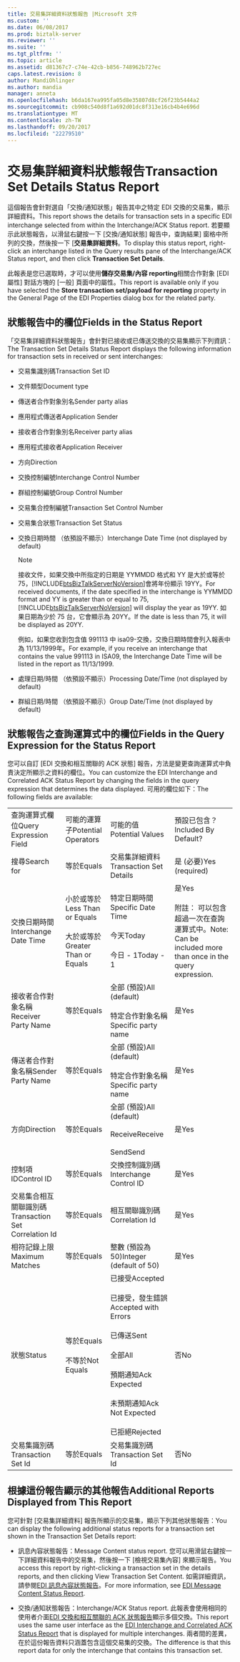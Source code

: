 ```yaml
---
title: 交易集詳細資料狀態報告 |Microsoft 文件
ms.custom: ''
ms.date: 06/08/2017
ms.prod: biztalk-server
ms.reviewer: ''
ms.suite: ''
ms.tgt_pltfrm: ''
ms.topic: article
ms.assetid: d81367c7-c74e-42cb-b856-748962b727ec
caps.latest.revision: 8
author: MandiOhlinger
ms.author: mandia
manager: anneta
ms.openlocfilehash: b6da167ea995fa05d8e35807d8cf26f23b5444a2
ms.sourcegitcommit: cb908c540d8f1a692d01dc8f313e16cb4b4e696d
ms.translationtype: MT
ms.contentlocale: zh-TW
ms.lasthandoff: 09/20/2017
ms.locfileid: "22279510"
---
```

# <a name="transaction-set-details-status-report"></a><span data-ttu-id="ebf7b-102">交易集詳細資料狀態報告</span><span class="sxs-lookup"><span data-stu-id="ebf7b-102">Transaction Set Details Status Report</span></span>
<span data-ttu-id="ebf7b-103">這個報告會針對選自「交換/通知狀態」報告其中之特定 EDI 交換的交易集，顯示詳細資料。</span><span class="sxs-lookup"><span data-stu-id="ebf7b-103">This report shows the details for transaction sets in a specific EDI interchange selected from within the Interchange/ACK Status report.</span></span> <span data-ttu-id="ebf7b-104">若要顯示此狀態報告，以滑鼠右鍵按一下 [交換/通知狀態] 報告中，查詢結果] 窗格中所列的交換，然後按一下 [**交易集詳細資料**。</span><span class="sxs-lookup"><span data-stu-id="ebf7b-104">To display this status report, right-click an interchange listed in the Query results pane of the Interchange/ACK Status report, and then click **Transaction Set Details**.</span></span>  
  
 <span data-ttu-id="ebf7b-105">此報表是您已選取時，才可以使用**儲存交易集/內容 reporting**相關合作對象 [EDI 屬性] 對話方塊的 [一般] 頁面中的屬性。</span><span class="sxs-lookup"><span data-stu-id="ebf7b-105">This report is available only if you have selected the **Store transaction set/payload for reporting** property in the General Page of the EDI Properties dialog box for the related party.</span></span>  
  
## <a name="fields-in-the-status-report"></a><span data-ttu-id="ebf7b-106">狀態報告中的欄位</span><span class="sxs-lookup"><span data-stu-id="ebf7b-106">Fields in the Status Report</span></span>  
 <span data-ttu-id="ebf7b-107">「交易集詳細資料狀態報告」會針對已接收或已傳送交換的交易集顯示下列資訊：</span><span class="sxs-lookup"><span data-stu-id="ebf7b-107">The Transaction Set Details Status Report displays the following information for transaction sets in received or sent interchanges:</span></span>  
  
-   <span data-ttu-id="ebf7b-108">交易集識別碼</span><span class="sxs-lookup"><span data-stu-id="ebf7b-108">Transaction Set ID</span></span>  
  
-   <span data-ttu-id="ebf7b-109">文件類型</span><span class="sxs-lookup"><span data-stu-id="ebf7b-109">Document type</span></span>  
  
-   <span data-ttu-id="ebf7b-110">傳送者合作對象別名</span><span class="sxs-lookup"><span data-stu-id="ebf7b-110">Sender party alias</span></span>  
  
-   <span data-ttu-id="ebf7b-111">應用程式傳送者</span><span class="sxs-lookup"><span data-stu-id="ebf7b-111">Application Sender</span></span>  
  
-   <span data-ttu-id="ebf7b-112">接收者合作對象別名</span><span class="sxs-lookup"><span data-stu-id="ebf7b-112">Receiver party alias</span></span>  
  
-   <span data-ttu-id="ebf7b-113">應用程式接收者</span><span class="sxs-lookup"><span data-stu-id="ebf7b-113">Application Receiver</span></span>  
  
-   <span data-ttu-id="ebf7b-114">方向</span><span class="sxs-lookup"><span data-stu-id="ebf7b-114">Direction</span></span>  
  
-   <span data-ttu-id="ebf7b-115">交換控制編號</span><span class="sxs-lookup"><span data-stu-id="ebf7b-115">Interchange Control Number</span></span>  
  
-   <span data-ttu-id="ebf7b-116">群組控制編號</span><span class="sxs-lookup"><span data-stu-id="ebf7b-116">Group Control Number</span></span>  
  
-   <span data-ttu-id="ebf7b-117">交易集合控制編號</span><span class="sxs-lookup"><span data-stu-id="ebf7b-117">Transaction Set Control Number</span></span>  
  
-   <span data-ttu-id="ebf7b-118">交易集合狀態</span><span class="sxs-lookup"><span data-stu-id="ebf7b-118">Transaction Set Status</span></span>  
  
-   <span data-ttu-id="ebf7b-119">交換日期時間 （依預設不顯示）</span><span class="sxs-lookup"><span data-stu-id="ebf7b-119">Interchange Date Time (not displayed by default)</span></span>  
  
    > [!NOTE]
    >  <span data-ttu-id="ebf7b-120">接收文件，如果交換中所指定的日期是 YYMMDD 格式和 YY 是大於或等於 75，[!INCLUDE[btsBizTalkServerNoVersion](../includes/btsbiztalkservernoversion-md.md)]會將年份顯示 19YY。</span><span class="sxs-lookup"><span data-stu-id="ebf7b-120">For received documents, if the date specified in the interchange is YYMMDD format and YY is greater than or equal to 75, [!INCLUDE[btsBizTalkServerNoVersion](../includes/btsbiztalkservernoversion-md.md)] will display the year as 19YY.</span></span> <span data-ttu-id="ebf7b-121">如果日期為少於 75 台，它會顯示為 20YY。</span><span class="sxs-lookup"><span data-stu-id="ebf7b-121">If the date is less than 75, it will be displayed as 20YY.</span></span>  
    >   
    >  <span data-ttu-id="ebf7b-122">例如，如果您收到包含值 991113 中 isa09-交換，交換日期時間會列入報表中為 11/13/1999年。</span><span class="sxs-lookup"><span data-stu-id="ebf7b-122">For example, if you receive an interchange that contains the value 991113 in ISA09, the Interchange Date Time will be listed in the report as 11/13/1999.</span></span>  
  
-   <span data-ttu-id="ebf7b-123">處理日期/時間 （依預設不顯示）</span><span class="sxs-lookup"><span data-stu-id="ebf7b-123">Processing Date/Time (not displayed by default)</span></span>  
  
-   <span data-ttu-id="ebf7b-124">群組日期/時間 （依預設不顯示）</span><span class="sxs-lookup"><span data-stu-id="ebf7b-124">Group Date/Time (not displayed by default)</span></span>  
  
## <a name="fields-in-the-query-expression-for-the-status-report"></a><span data-ttu-id="ebf7b-125">狀態報告之查詢運算式中的欄位</span><span class="sxs-lookup"><span data-stu-id="ebf7b-125">Fields in the Query Expression for the Status Report</span></span>  
 <span data-ttu-id="ebf7b-126">您可以自訂 [EDI 交換和相互關聯的 ACK 狀態] 報告，方法是變更查詢運算式中負責決定所顯示之資料的欄位。</span><span class="sxs-lookup"><span data-stu-id="ebf7b-126">You can customize the EDI Interchange and Correlated ACK Status Report by changing the fields in the query expression that determines the data displayed.</span></span> <span data-ttu-id="ebf7b-127">可用的欄位如下：</span><span class="sxs-lookup"><span data-stu-id="ebf7b-127">The following fields are available:</span></span>  
  
|||||  
|-|-|-|-|  
|<span data-ttu-id="ebf7b-128">查詢運算式欄位</span><span class="sxs-lookup"><span data-stu-id="ebf7b-128">Query Expression Field</span></span>|<span data-ttu-id="ebf7b-129">可能的運算子</span><span class="sxs-lookup"><span data-stu-id="ebf7b-129">Potential Operators</span></span>|<span data-ttu-id="ebf7b-130">可能的值</span><span class="sxs-lookup"><span data-stu-id="ebf7b-130">Potential Values</span></span>|<span data-ttu-id="ebf7b-131">預設已包含？</span><span class="sxs-lookup"><span data-stu-id="ebf7b-131">Included By Default?</span></span>|  
|<span data-ttu-id="ebf7b-132">搜尋</span><span class="sxs-lookup"><span data-stu-id="ebf7b-132">Search for</span></span>|<span data-ttu-id="ebf7b-133">等於</span><span class="sxs-lookup"><span data-stu-id="ebf7b-133">Equals</span></span>|<span data-ttu-id="ebf7b-134">交易集詳細資料</span><span class="sxs-lookup"><span data-stu-id="ebf7b-134">Transaction Set Details</span></span>|<span data-ttu-id="ebf7b-135">是 (必要)</span><span class="sxs-lookup"><span data-stu-id="ebf7b-135">Yes (required)</span></span>|  
|<span data-ttu-id="ebf7b-136">交換日期時間</span><span class="sxs-lookup"><span data-stu-id="ebf7b-136">Interchange Date Time</span></span>|<span data-ttu-id="ebf7b-137">小於或等於</span><span class="sxs-lookup"><span data-stu-id="ebf7b-137">Less Than or Equals</span></span><br /><br /> <span data-ttu-id="ebf7b-138">大於或等於</span><span class="sxs-lookup"><span data-stu-id="ebf7b-138">Greater Than or Equals</span></span>|<span data-ttu-id="ebf7b-139">特定日期時間</span><span class="sxs-lookup"><span data-stu-id="ebf7b-139">Specific Date Time</span></span><br /><br /> <span data-ttu-id="ebf7b-140">今天</span><span class="sxs-lookup"><span data-stu-id="ebf7b-140">Today</span></span><br /><br /> <span data-ttu-id="ebf7b-141">今日 - 1</span><span class="sxs-lookup"><span data-stu-id="ebf7b-141">Today - 1</span></span>|<span data-ttu-id="ebf7b-142">是</span><span class="sxs-lookup"><span data-stu-id="ebf7b-142">Yes</span></span><br /><br /> <span data-ttu-id="ebf7b-143">附註： 可以包含超過一次在查詢運算式中。</span><span class="sxs-lookup"><span data-stu-id="ebf7b-143">Note: Can be included more than once in the query expression.</span></span>|  
|<span data-ttu-id="ebf7b-144">接收者合作對象名稱</span><span class="sxs-lookup"><span data-stu-id="ebf7b-144">Receiver Party Name</span></span>|<span data-ttu-id="ebf7b-145">等於</span><span class="sxs-lookup"><span data-stu-id="ebf7b-145">Equals</span></span>|<span data-ttu-id="ebf7b-146">全部 (預設)</span><span class="sxs-lookup"><span data-stu-id="ebf7b-146">All (default)</span></span><br /><br /> <span data-ttu-id="ebf7b-147">特定合作對象名稱</span><span class="sxs-lookup"><span data-stu-id="ebf7b-147">Specific party name</span></span>|<span data-ttu-id="ebf7b-148">是</span><span class="sxs-lookup"><span data-stu-id="ebf7b-148">Yes</span></span>|  
|<span data-ttu-id="ebf7b-149">傳送者合作對象名稱</span><span class="sxs-lookup"><span data-stu-id="ebf7b-149">Sender Party Name</span></span>|<span data-ttu-id="ebf7b-150">等於</span><span class="sxs-lookup"><span data-stu-id="ebf7b-150">Equals</span></span>|<span data-ttu-id="ebf7b-151">全部 (預設)</span><span class="sxs-lookup"><span data-stu-id="ebf7b-151">All (default)</span></span><br /><br /> <span data-ttu-id="ebf7b-152">特定合作對象名稱</span><span class="sxs-lookup"><span data-stu-id="ebf7b-152">Specific party name</span></span>|<span data-ttu-id="ebf7b-153">是</span><span class="sxs-lookup"><span data-stu-id="ebf7b-153">Yes</span></span>|  
|<span data-ttu-id="ebf7b-154">方向</span><span class="sxs-lookup"><span data-stu-id="ebf7b-154">Direction</span></span>|<span data-ttu-id="ebf7b-155">等於</span><span class="sxs-lookup"><span data-stu-id="ebf7b-155">Equals</span></span>|<span data-ttu-id="ebf7b-156">全部 (預設)</span><span class="sxs-lookup"><span data-stu-id="ebf7b-156">All (default)</span></span><br /><br /> <span data-ttu-id="ebf7b-157">Receive</span><span class="sxs-lookup"><span data-stu-id="ebf7b-157">Receive</span></span><br /><br /> <span data-ttu-id="ebf7b-158">Send</span><span class="sxs-lookup"><span data-stu-id="ebf7b-158">Send</span></span>|<span data-ttu-id="ebf7b-159">是</span><span class="sxs-lookup"><span data-stu-id="ebf7b-159">Yes</span></span>|  
|<span data-ttu-id="ebf7b-160">控制項 ID</span><span class="sxs-lookup"><span data-stu-id="ebf7b-160">Control ID</span></span>|<span data-ttu-id="ebf7b-161">等於</span><span class="sxs-lookup"><span data-stu-id="ebf7b-161">Equals</span></span>|<span data-ttu-id="ebf7b-162">交換控制識別碼</span><span class="sxs-lookup"><span data-stu-id="ebf7b-162">Interchange Control ID</span></span>|<span data-ttu-id="ebf7b-163">是</span><span class="sxs-lookup"><span data-stu-id="ebf7b-163">Yes</span></span>|  
|<span data-ttu-id="ebf7b-164">交易集合相互關聯識別碼</span><span class="sxs-lookup"><span data-stu-id="ebf7b-164">Transaction Set Correlation Id</span></span>|<span data-ttu-id="ebf7b-165">等於</span><span class="sxs-lookup"><span data-stu-id="ebf7b-165">Equals</span></span>|<span data-ttu-id="ebf7b-166">相互關聯識別碼</span><span class="sxs-lookup"><span data-stu-id="ebf7b-166">Correlation Id</span></span>|<span data-ttu-id="ebf7b-167">是</span><span class="sxs-lookup"><span data-stu-id="ebf7b-167">Yes</span></span>|  
|<span data-ttu-id="ebf7b-168">相符記錄上限</span><span class="sxs-lookup"><span data-stu-id="ebf7b-168">Maximum Matches</span></span>|<span data-ttu-id="ebf7b-169">等於</span><span class="sxs-lookup"><span data-stu-id="ebf7b-169">Equals</span></span>|<span data-ttu-id="ebf7b-170">整數 (預設為 50)</span><span class="sxs-lookup"><span data-stu-id="ebf7b-170">Integer (default of 50)</span></span>|<span data-ttu-id="ebf7b-171">是</span><span class="sxs-lookup"><span data-stu-id="ebf7b-171">Yes</span></span>|  
|<span data-ttu-id="ebf7b-172">狀態</span><span class="sxs-lookup"><span data-stu-id="ebf7b-172">Status</span></span>|<span data-ttu-id="ebf7b-173">等於</span><span class="sxs-lookup"><span data-stu-id="ebf7b-173">Equals</span></span><br /><br /> <span data-ttu-id="ebf7b-174">不等於</span><span class="sxs-lookup"><span data-stu-id="ebf7b-174">Not Equals</span></span>|<span data-ttu-id="ebf7b-175">已接受</span><span class="sxs-lookup"><span data-stu-id="ebf7b-175">Accepted</span></span><br /><br /> <span data-ttu-id="ebf7b-176">已接受，發生錯誤</span><span class="sxs-lookup"><span data-stu-id="ebf7b-176">Accepted with Errors</span></span><br /><br /> <span data-ttu-id="ebf7b-177">已傳送</span><span class="sxs-lookup"><span data-stu-id="ebf7b-177">Sent</span></span><br /><br /> <span data-ttu-id="ebf7b-178">全部</span><span class="sxs-lookup"><span data-stu-id="ebf7b-178">All</span></span><br /><br /> <span data-ttu-id="ebf7b-179">預期通知</span><span class="sxs-lookup"><span data-stu-id="ebf7b-179">Ack Expected</span></span><br /><br /> <span data-ttu-id="ebf7b-180">未預期通知</span><span class="sxs-lookup"><span data-stu-id="ebf7b-180">Ack Not Expected</span></span><br /><br /> <span data-ttu-id="ebf7b-181">已拒絕</span><span class="sxs-lookup"><span data-stu-id="ebf7b-181">Rejected</span></span>|<span data-ttu-id="ebf7b-182">否</span><span class="sxs-lookup"><span data-stu-id="ebf7b-182">No</span></span>|  
|<span data-ttu-id="ebf7b-183">交易集識別碼</span><span class="sxs-lookup"><span data-stu-id="ebf7b-183">Transaction Set Id</span></span>|<span data-ttu-id="ebf7b-184">等於</span><span class="sxs-lookup"><span data-stu-id="ebf7b-184">Equals</span></span>|<span data-ttu-id="ebf7b-185">交易集識別碼</span><span class="sxs-lookup"><span data-stu-id="ebf7b-185">Transaction Set Id</span></span>|<span data-ttu-id="ebf7b-186">否</span><span class="sxs-lookup"><span data-stu-id="ebf7b-186">No</span></span>|  
  
## <a name="additional-reports-displayed-from-this-report"></a><span data-ttu-id="ebf7b-187">根據這份報告顯示的其他報告</span><span class="sxs-lookup"><span data-stu-id="ebf7b-187">Additional Reports Displayed from This Report</span></span>  
 <span data-ttu-id="ebf7b-188">您可針對 [交易集詳細資料] 報告所顯示的交易集，顯示下列其他狀態報告：</span><span class="sxs-lookup"><span data-stu-id="ebf7b-188">You can display the following additional status reports for a transaction set shown in the Transaction Set Details report:</span></span>  
  
-   <span data-ttu-id="ebf7b-189">訊息內容狀態報告：</span><span class="sxs-lookup"><span data-stu-id="ebf7b-189">Message Content status report.</span></span> <span data-ttu-id="ebf7b-190">您可以用滑鼠右鍵按一下詳細資料報告中的交易集，然後按一下 [檢視交易集內容] 來顯示報告。</span><span class="sxs-lookup"><span data-stu-id="ebf7b-190">You access this report by right-clicking a transaction set in the details reports, and then clicking View Transaction Set Content.</span></span> <span data-ttu-id="ebf7b-191">如需詳細資訊，請參閱[EDI 訊息內容狀態報告](../core/edi-message-content-status-report.md)。</span><span class="sxs-lookup"><span data-stu-id="ebf7b-191">For more information, see [EDI Message Content Status Report](../core/edi-message-content-status-report.md).</span></span>  
  
-   <span data-ttu-id="ebf7b-192">交換/通知狀態報告：</span><span class="sxs-lookup"><span data-stu-id="ebf7b-192">Interchange/ACK Status report.</span></span> <span data-ttu-id="ebf7b-193">此報表會使用相同的使用者介面[EDI 交換和相互關聯的 ACK 狀態報告](../core/edi-interchange-and-correlated-ack-status-report.md)顯示多個交換。</span><span class="sxs-lookup"><span data-stu-id="ebf7b-193">This report uses the same user interface as the [EDI Interchange and Correlated ACK Status Report](../core/edi-interchange-and-correlated-ack-status-report.md) that is displayed for multiple interchanges.</span></span> <span data-ttu-id="ebf7b-194">兩者間的差異，在於這份報告資料只涵蓋包含這個交易集的交換。</span><span class="sxs-lookup"><span data-stu-id="ebf7b-194">The difference is that this report data for only the interchange that contains this transaction set.</span></span>  
  

